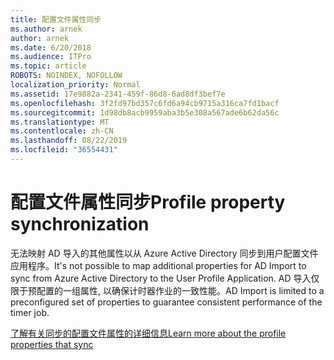 ```yaml
---
title: 配置文件属性同步
ms.author: arnek
author: arnek
ms.date: 6/20/2018
ms.audience: ITPro
ms.topic: article
ROBOTS: NOINDEX, NOFOLLOW
localization_priority: Normal
ms.assetid: 17e9882a-2341-459f-86d8-6ad8df3bef7e
ms.openlocfilehash: 3f2fd97bd357c6fd6a94cb9715a316ca7fd1bacf
ms.sourcegitcommit: 1d98db8acb9959aba3b5e308a567ade6b62da56c
ms.translationtype: MT
ms.contentlocale: zh-CN
ms.lasthandoff: 08/22/2019
ms.locfileid: "36554431"
---
```

# <a name="profile-property-synchronization"></a><span data-ttu-id="3172e-102">配置文件属性同步</span><span class="sxs-lookup"><span data-stu-id="3172e-102">Profile property synchronization</span></span>

<span data-ttu-id="3172e-103">无法映射 AD 导入的其他属性以从 Azure Active Directory 同步到用户配置文件应用程序。</span><span class="sxs-lookup"><span data-stu-id="3172e-103">It's not possible to map additional properties for AD Import to sync from Azure Active Directory to the User Profile Application.</span></span> <span data-ttu-id="3172e-104">AD 导入仅限于预配置的一组属性, 以确保计时器作业的一致性能。</span><span class="sxs-lookup"><span data-stu-id="3172e-104">AD Import is limited to a preconfigured set of properties to guarantee consistent performance of the timer job.</span></span>
  
[<span data-ttu-id="3172e-105">了解有关同步的配置文件属性的详细信息</span><span class="sxs-lookup"><span data-stu-id="3172e-105">Learn more about the profile properties that sync</span></span>](https://go.microsoft.com/fwlink/?linkid=875671)
  

